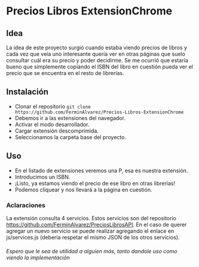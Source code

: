 # Precios Libros ExtensionChrome
## Idea
La idea de este proyecto surgió cuando estaba viendo precios de libros y cada vez que veía uno interesante quería ver en otras páginas que suelo consultar cuál era su precio y poder decidirme. Se me ocurrió que estaría bueno que simplemente copiando el ISBN del libro en cuestión pueda ver el precio que se encuentra en el resto de librerías.

## Instalación
- Clonar el repositorio `git clone https://github.com/FerminAlvarez/Precios-Libros-ExtensionChrome`
- Debemos ir a las extensiones del navegador.
- Activar el modo desarrollador.
- Cargar extensión descomprimida.
- Seleccionamos la carpeta base del proyecto.

## Uso
- En el listado de extensiones veremos una P, esa es nuestra extensión.
- Introducimos un ISBN.
- ¡Listo, ya estamos viendo el precio de ese libro en otras librerías!
- Podemos cliquear y nos llevará a la página en cuestión.

### Aclaraciones
La extensión consulta 4 servicios. Estos servicios son del repositorio https://github.com/FerminAlvarez/PreciosLibrosAPI.
En el caso de querer agregar un nuevo servicio se puede realizar agregando el enlace en js/services.js (debería respetar el mismo JSON de los otros servicios).

###### Espero que le sea de utilidad a alguien más, tanto dandole uso como viendo la implementación
